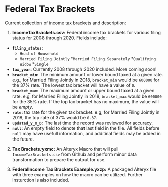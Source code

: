 # Federal Tax Brackets

Current collection of income tax brackets and description:

1. **IncomeTaxBrackets.csv:** Federal income tax brackets for various filing status for 2008 through 2020. Fields include:
  * **`filing_status`:**
    * `Head of Household`
    * `Married Filing Jointly`
    *`Married Filing Separately`
    *`Qualifying Widow`
    *`Single`
  * **`tax_year`:** Currently 2008 through 2020 included. More coming soon!
  * **`bracket_min`:** The minimum amount or lower bound taxed at a given rate. e.g., for Married Filing Jointly in 2018, `bracket_min` would be `600000` for the 37% rate. The lowest tax bracket will have a value of `0`.
  * **`bracket_max`:** The maximum amount or upper bound taxed at a given rate. e.g, for Married Filing Jointly in 2018, `bracket_max` would be `600000` for the 35% rate. If the top tax bracket has no maximum, the value will be *empty*.
  * **`rate`:** tax rate for the given tax bracket. e.g, for Married Filing Jointly in 2018, the top rate of 37% would be `0.37`.
  * **`updated_y_m_D`:** The last time the record was reviewed for accuracy.
  * **`null`:** An empty field to denote that last field in the file. All fields before `null` may have usefull information, and additinal fields may be added in the future.

2. **Tax Brackets.yxmc:** An Alteryx Macro that will pull `IncomeTaxBrackets.csv` from Github and perform minor data transformation to prepare the output for use.

3. **FederalIncome Tax Brackets Example.yxzp:** A packaged Alteryx file with three examples on how the macro can be utilized. Further insturction is also included.
